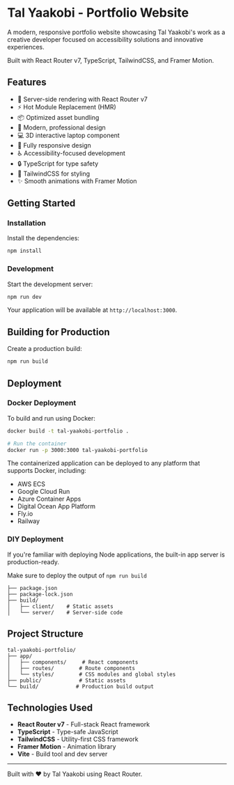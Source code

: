 # Tal Yaakobi - Portfolio Website

A modern, responsive portfolio website showcasing Tal Yaakobi's work as a creative developer focused on accessibility solutions and innovative experiences.

Built with React Router v7, TypeScript, TailwindCSS, and Framer Motion.

## Features

- 🚀 Server-side rendering with React Router v7
- ⚡️ Hot Module Replacement (HMR)
- 📦 Optimized asset bundling
- 🎨 Modern, professional design
- 💻 3D interactive laptop component
- 📱 Fully responsive design
- ♿ Accessibility-focused development
- 🔒 TypeScript for type safety
- 🎉 TailwindCSS for styling
- ✨ Smooth animations with Framer Motion

## Getting Started

### Installation

Install the dependencies:

```bash
npm install
```

### Development

Start the development server:

```bash
npm run dev
```

Your application will be available at `http://localhost:3000`.

## Building for Production

Create a production build:

```bash
npm run build
```

## Deployment

### Docker Deployment

To build and run using Docker:

```bash
docker build -t tal-yaakobi-portfolio .

# Run the container
docker run -p 3000:3000 tal-yaakobi-portfolio
```

The containerized application can be deployed to any platform that supports Docker, including:

- AWS ECS
- Google Cloud Run
- Azure Container Apps
- Digital Ocean App Platform
- Fly.io
- Railway

### DIY Deployment

If you're familiar with deploying Node applications, the built-in app server is production-ready.

Make sure to deploy the output of `npm run build`

```
├── package.json
├── package-lock.json
├── build/
│   ├── client/    # Static assets
│   └── server/    # Server-side code
```

## Project Structure

```
tal-yaakobi-portfolio/
├── app/
│   ├── components/     # React components
│   ├── routes/        # Route components
│   └── styles/        # CSS modules and global styles
├── public/            # Static assets
└── build/            # Production build output
```

## Technologies Used

- **React Router v7** - Full-stack React framework
- **TypeScript** - Type-safe JavaScript
- **TailwindCSS** - Utility-first CSS framework
- **Framer Motion** - Animation library
- **Vite** - Build tool and dev server

---

Built with ❤️ by Tal Yaakobi using React Router.
